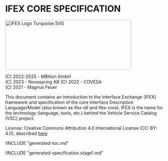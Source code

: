 # IFEX CORE SPECIFICATION

<img src="https://github.com/COVESA/ifex_private/blob/master/docs/images/IFEX-Logo-updated-turquoise%201.svg?raw=true" alt="IFEX Logo Turquoise SVG" width="400" height="157">

(C) 2022-2025 - MBition GmbH  
(C) 2023 - Novaspring AB
(C) 2022 - COVESA  
(C) 2021 - Magnus Feuer  

This document contains an introduction to the Interface Exchange (IFEX)
framework and specification of the core Interface Description Language/Model
(also known as ifex-idl and ifex-core).  IFEX is the name for the _technology_
(language, tools, etc.) behind the Vehicle Service Catalog (VSC) project.

License: Creative Commons Attribution 4.0 International
License (CC-BY-4.0), described [here](https://creativecommons.org/licenses/by/4.0/)

<!-- Heading and TOC -->
!INCLUDE "generated-toc.md"

<!-- Features and introduction -->
!INCLUDE "generated-specification.stage1.md"
